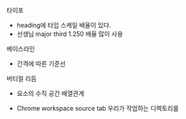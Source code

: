 타이포
- heading에 타입 스케일 배율이 있다.
- 선생님 major third 1.250 배율 많이 사용

베이스라인
- 간격에 따른 기준선

버티컬 리듬
- 요소의 수직 공간 배열관계

- Chrome workspace
source tab
우리가 작업하는 디렉토리를
